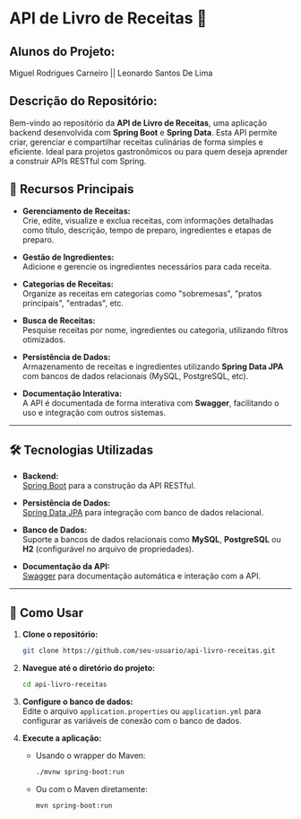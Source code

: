 # API de Livro de Receitas 🍳

## Alunos do Projeto:

Miguel Rodrigues Carneiro || 
Leonardo Santos De Lima



## **Descrição do Repositório:**

Bem-vindo ao repositório da **API de Livro de Receitas**, uma aplicação backend desenvolvida com **Spring Boot** e **Spring Data**. Esta API permite criar, gerenciar e compartilhar receitas culinárias de forma simples e eficiente. Ideal para projetos gastronômicos ou para quem deseja aprender a construir APIs RESTful com Spring.

## 🚀 Recursos Principais

- **Gerenciamento de Receitas:**  
  Crie, edite, visualize e exclua receitas, com informações detalhadas como título, descrição, tempo de preparo, ingredientes e etapas de preparo.
  
- **Gestão de Ingredientes:**  
  Adicione e gerencie os ingredientes necessários para cada receita.
  
- **Categorias de Receitas:**  
  Organize as receitas em categorias como "sobremesas", "pratos principais", "entradas", etc.
  
- **Busca de Receitas:**  
  Pesquise receitas por nome, ingredientes ou categoria, utilizando filtros otimizados.
  
- **Persistência de Dados:**  
  Armazenamento de receitas e ingredientes utilizando **Spring Data JPA** com bancos de dados relacionais (MySQL, PostgreSQL, etc).
  
- **Documentação Interativa:**  
  A API é documentada de forma interativa com **Swagger**, facilitando o uso e integração com outros sistemas.

---

## 🛠️ Tecnologias Utilizadas

- **Backend:**  
  [Spring Boot](https://spring.io/projects/spring-boot) para a construção da API RESTful.
  
- **Persistência de Dados:**  
  [Spring Data JPA](https://spring.io/projects/spring-data) para integração com banco de dados relacional.
  
- **Banco de Dados:**  
  Suporte a bancos de dados relacionais como **MySQL**, **PostgreSQL** ou **H2** (configurável no arquivo de propriedades).
  
- **Documentação da API:**  
  [Swagger](https://swagger.io/) para documentação automática e interação com a API.
  
---

## 📖 Como Usar

1. **Clone o repositório:**
   ```bash
   git clone https://github.com/seu-usuario/api-livro-receitas.git
   ```

2. **Navegue até o diretório do projeto:**
   ```bash
   cd api-livro-receitas
   ```

3. **Configure o banco de dados:**  
   Edite o arquivo `application.properties` ou `application.yml` para configurar as variáveis de conexão com o banco de dados.

4. **Execute a aplicação:**
   - Usando o wrapper do Maven:
     ```bash
     ./mvnw spring-boot:run
     ```
   - Ou com o Maven diretamente:
     ```bash
     mvn spring-boot:run
     ```

